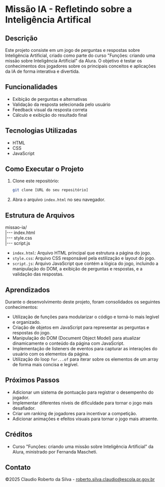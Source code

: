 # Missão IA - Refletindo sobre a Inteligência Artifical

## Descrição

Este projeto consiste em um jogo de perguntas e respostas sobre Inteligência Artificial, criado como parte do curso "Funções: criando uma missão sobre Inteligência Artificial" da Alura. O objetivo é testar os conhecimentos dos jogadores sobre os principais conceitos e aplicações da IA de forma interativa e divertida.

## Funcionalidades

*   Exibição de perguntas e alternativas
*   Validação da resposta selecionada pelo usuário
*   Feedback visual da resposta correta
*   Cálculo e exibição do resultado final

## Tecnologias Utilizadas

*   HTML
*   CSS
*   JavaScript

## Como Executar o Projeto

1.  Clone este repositório:

    ```bash
    git clone [URL do seu repositório]
    ```
2.  Abra o arquivo `index.html` no seu navegador.

## Estrutura de Arquivos

missao-ia/<br>
    |--- index.html<br>
    |--- style.css<br>
    |--- script.js

*   `index.html`: Arquivo HTML principal que estrutura a página do jogo.
*   `style.css`: Arquivo CSS responsável pela estilização e layout do jogo.
*   `script.js`: Arquivo JavaScript que contém a lógica do jogo, incluindo a manipulação do DOM, a exibição de perguntas e respostas, e a validação das respostas.


## Aprendizados

Durante o desenvolvimento deste projeto, foram consolidados os seguintes conhecimentos:

*   Utilização de funções para modularizar o código e torná-lo mais legível e organizado.
*   Criação de objetos em JavaScript para representar as perguntas e respostas do jogo.
*   Manipulação do DOM (Document Object Model) para atualizar dinamicamente o conteúdo da página com JavaScript.
*   Implementação de listeners de eventos para capturar as interações do usuário com os elementos da página.
*   Utilização do loop `for...of` para iterar sobre os elementos de um array de forma mais concisa e legível.

## Próximos Passos

*   Adicionar um sistema de pontuação para registrar o desempenho do jogador.
*   Implementar diferentes níveis de dificuldade para tornar o jogo mais desafiador.
*   Criar um ranking de jogadores para incentivar a competição.
*   Adicionar animações e efeitos visuais para tornar o jogo mais atraente.

## Créditos

*   Curso "Funções: criando uma missão sobre Inteligência Artificial" da Alura, ministrado por Fernanda Mascheti.

## Contato

&copy;2025 Claudio Roberto da Silva - roberto.silva.claudio@escola.pr.gov.br
